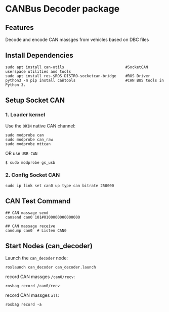 
# CANBus Decoder package
## Features
Decode and encode CAN massges from vehicles based on DBC files
## Install Dependencies
```
sudo apt install can-utils                           #SocketCAN userspace utilities and tools 
sudo apt install ros-$ROS_DISTRO-socketcan-bridge    #ROS Driver 
python3 -m pip install cantools                      #CAN BUS tools in Python 3.
``` 
## Setup Socket CAN
### 1.  **Loader kernel**
Use the `ORIN`  native CAN channel: 
```
sudo modprobe can
sudo modprobe can_raw
sudo modprobe mttcan
```
OR use `USB-CAN`
```
$ sudo modprobe gs_usb
```
### 2.  **Config Socket CAN**
```
sudo ip link set can0 up type can bitrate 250000
```
## CAN Test Command
```
## CAN massage send
cansend can0 101#0100000000000000 

## CAN massage receive
candump can0  # Listen CAN0
```
## Start Nodes (can_decoder)
Launch the `can_decoder`  node: 
```
roslaunch can_decoder can_decoder.launch
```
record CAN massges `/can0/recv`: 
```
rosbag record /can0/recv
```
record CAN massges `all`: 
```
rosbag record -a
```

